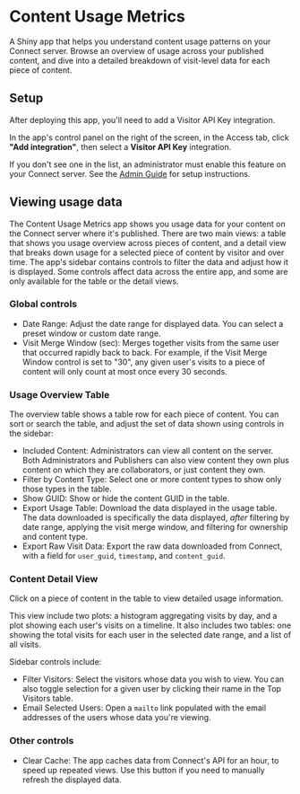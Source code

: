# Content Usage Metrics

A Shiny app that helps you understand content usage patterns on your Connect server. Browse an overview of usage across your published content, and dive into a detailed breakdown of visit-level data for each piece of content.

## Setup

After deploying this app, you'll need to add a Visitor API Key integration.

In the app's control panel on the right of the screen, in the Access tab, click **"Add integration"**, then select a **Visitor API Key** integration.

If you don't see one in the list, an administrator must enable this feature on your Connect server.
See the [Admin Guide](https://docs.posit.co/connect/admin/integrations/oauth-integrations/connect/) for setup instructions.

## Viewing usage data

The Content Usage Metrics app shows you usage data for your content on the Connect server where it's published. There are two main views: a table that shows you usage overview across pieces of content, and a detail view that breaks down usage for a selected piece of content by visitor and over time. The app's sidebar contains controls to filter the data and adjust how it is displayed. Some controls affect data across the entire app, and some are only available for the table or the detail views.

### Global controls

- Date Range: Adjust the date range for displayed data. You can select a preset window or custom date range.
- Visit Merge Window (sec): Merges together visits from the same user that occurred rapidly back to back. For example, if the Visit Merge Window control is set to "30", any given user's visits to a piece of content will only count at most once every 30 seconds.

### Usage Overview Table

The overview table shows a table row for each piece of content. You can sort or search the table, and adjust the set of data shown using controls in the sidebar:

- Included Content: Administrators can view all content on the server. Both Administrators and Publishers can also view content they own plus content on which they are collaborators, or just content they own.
- Filter by Content Type: Select one or more content types to show only those types in the table.
- Show GUID: Show or hide the content GUID in the table.
- Export Usage Table: Download the data displayed in the usage table. The data downloaded is specifically the data displayed, *after* filtering by date range, applying the visit merge window, and filtering for ownership and content type.
- Export Raw Visit Data: Export the raw data downloaded from Connect, with a field for `user_guid`, `timestamp`, and `content_guid`.

### Content Detail View

Click on a piece of content in the table to view detailed usage information.

This view include two plots: a histogram aggregating visits by day, and a plot showing each user's visits on a timeline. It also includes two tables: one showing the total visits for each user in the selected date range, and a list of all visits.

Sidebar controls include:

- Filter Visitors: Select the visitors whose data you wish to view. You can also toggle selection for a given user by clicking their name in the Top Visitors table.
- Email Selected Users: Open a `mailto` link populated with the email addresses of the users whose data you're viewing.

### Other controls

- Clear Cache: The app caches data from Connect's API for an hour, to speed up repeated views. Use this button if you need to manually refresh the displayed data.
